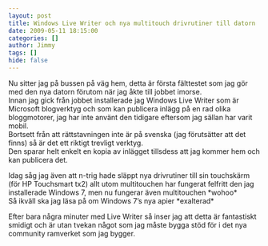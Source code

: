 ```yaml
---
layout: post
title: Windows Live Writer och nya multitouch drivrutiner till datorn
date: 2009-05-11 18:15:00
categories: []
author: Jimmy
tags: []
hide: false
---
```

<p>
Nu sitter jag p&aring; bussen p&aring; v&auml;g hem, detta &auml;r f&ouml;rsta f&auml;lttestet som jag g&ouml;r med den nya datorn f&ouml;rutom n&auml;r jag &aring;kte till jobbet imorse. <br />
Innan jag gick fr&aring;n jobbet installerade jag Windows Live Writer som &auml;r Microsoft blogverktyg och som kan publicera inl&auml;gg p&aring; en rad olika bloggmotorer, jag har inte anv&auml;nt den tidigare eftersom jag s&auml;llan har varit mobil. <br />
Bortsett fr&aring;n att r&auml;ttstavningen inte &auml;r p&aring; svenska (jag f&ouml;ruts&auml;tter att det finns) s&aring; &auml;r det ett riktigt trevligt verktyg. <br />
Den sparar helt enkelt en kopia av inl&auml;gget tillsdess att jag kommer hem och kan publicera det.
</p>
<p>
Idag s&aring;g jag &auml;ven att n-trig hade sl&auml;ppt nya drivrutiner till sin touchsk&auml;rm (f&ouml;r HP Touchsmart tx2) allt utom multitouchen har fungerat felfritt den jag installerade Windows 7, men nu fungerar &auml;ven multitouchen *wohoo* <br />
S&aring; ikv&auml;ll ska jag l&auml;sa p&aring; om Windows 7&rsquo;s nya apier *exalterad*
</p>
<p>
Efter bara n&aring;gra minuter med Live Writer s&aring; inser jag att detta &auml;r fantastiskt smidigt och &auml;r utan tvekan n&aring;got som jag m&aring;ste bygga st&ouml;d f&ouml;r i det nya community ramverket som jag bygger.
</p>

